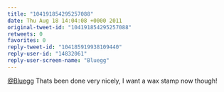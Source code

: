 ```yaml
---
title: "104191854295257088"
date: Thu Aug 18 14:04:08 +0000 2011
original-tweet-id: "104191854295257088"
retweets: 0
favorites: 0
reply-tweet-id: "104185919938109440"
reply-user-id: "14832061"
reply-user-screen-name: "Bluegg"
---
```

<a href="https://twitter.com/Bluegg">@Bluegg</a> Thats been done very nicely, I want a wax stamp now though!
